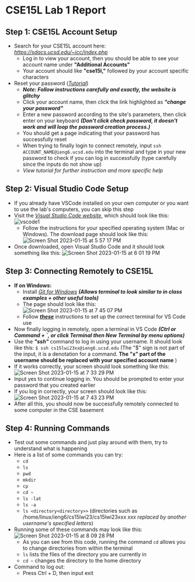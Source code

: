 # CSE15L Lab 1 Report
## Step 1: CSE15L Account Setup
- Search for your CSE15L account here: *https://sdacs.ucsd.edu/~icc/index.php*
  - Log in to view your account, then you should be able to see your account name under **"Additional Accounts"**
  - Your account should like **"cse15l,"** followed by your account specific characters
- Reset your password ([*Tutorial*](https://docs.google.com/document/d/1hs7CyQeh-MdUfM9uv99i8tqfneos6Y8bDU0uhn1wqho/edit))
  - ***Note: Follow instructions carefully and exactly, the website is glitchy***
  - Click your account name, then click the link highlighted as ***"change your password"***
  - Enter a new password according to the site's parameters, then click enter on your keyboard ***(Don't click check password, it doesn't work and will loop the password creation process.)***
  - You should get a page indicating that your password has successfully reset
  - When trying to finally login to connect remotely, input `ssh ACCOUNT_NAME@ieng6.ucsd.edu` into the terminal and type in your new password to check if you can log in successfully (type carefully since the inputs do not show up)
  - *View tutorial for further instruction and more specific help*
## Step 2: Visual Studio Code Setup
- If you already have VSCode installed on your own computer or you want to use the lab's computers, you can skip this step
- Visit the [*Visual Studio Code website,*](https://code.visualstudio.com/) which should look like this: ![vscode1](https://user-images.githubusercontent.com/122497078/212786380-a258f6b2-94cd-4d28-bbb8-9d99076e95ce.png)
  - Follow the instructions for your specified operating system (Mac or Windows). The download page should look like this: ![Screen Shot 2023-01-15 at 5 57 17 PM](https://user-images.githubusercontent.com/122497078/212786504-380b2fb1-8d8a-4de9-9aa2-723b34df0eb8.png)
- Once downloaded, open Visual Studio Code and it should look something like this: ![Screen Shot 2023-01-15 at 6 01 19 PM](https://user-images.githubusercontent.com/122497078/212786545-75185f50-b62e-4ffe-8543-0e888df9aa16.png)
## Step 3: Connecting Remotely to CSE15L
- **If on Windows:**
  - Install [*Git for Windows*](https://gitforwindows.org/) ***(Allows terminal to look similar to in class examples + other useful tools)***
  - The page should look like this: ![Screen Shot 2023-01-15 at 7 45 07 PM](https://user-images.githubusercontent.com/122497078/212786682-14043fbd-b11b-4f2d-bba9-e4bc5252aa25.png)
  - Follow [***these***](https://stackoverflow.com/questions/42606837/how-do-i-use-bash-on-windows-from-the-visual-studio-code-integrated-terminal/50527994#50527994) instructions to set up the correct terminal for VS Code use
- Now finally logging in remotely, open a terminal in VS Code ***(Ctrl or Command + `, or click Terminal then New Terminal by menu options)***
- Use the ***"ssh"*** command to log in using your username. It should look like this: `$ ssh cs15lwi23xx@ieng6.ucsd.edu` (The "$" sign is not part of the input, it is a denotation for a command. **The "x" part of the username should be replaced with your specified account name** )
- If it works correctly, your screen should look something like this:
![Screen Shot 2023-01-15 at 7 33 29 PM](https://user-images.githubusercontent.com/122497078/212786804-7af2b6f4-1399-4bf0-af16-38ca19ffd829.png)
- Input yes to continue logging in. You should be prompted to enter your password that you created earlier
- If you log in correctly, your screen should look like this: 
![Screen Shot 2023-01-15 at 7 43 23 PM](https://user-images.githubusercontent.com/122497078/212786856-633ba9c2-2962-47ac-af04-16f73d1b4214.png)
- After all this, you should now be successfully remotely connected to some computer in the CSE basement
## Step 4: Running Commands
- Test out some commands and just play around with them, try to understand what is happening
- Here is a list of some commands you can try:
  - `cd`
  - `ls`
  - `pwd`
  - `mkdir`
  - `cp`
  - `cd ~`
  - `ls -lat`
  - `ls -a`
  - `ls <directory<directory>>` (directories such as /home/linux/ieng6/cs15lwi23/cs15lwi23xxx *xxx replaced by another username's specified letters*)
- Running some of these commands may look like this: 
![Screen Shot 2023-01-15 at 8 09 28 PM](https://user-images.githubusercontent.com/122497078/212786895-63482d60-5f3d-427f-8dc9-b797fe30e0a0.png)
  - As you can see from this code, running the command `cd` allows you to change directories from within the terminal
  - `ls` lists the files of the directory you are currently in
  - `cd ~` changes the directory to the home directory
- Command to log out: 
  - Press Ctrl + D, then input exit
